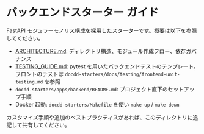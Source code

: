 # バックエンドスターター ガイド

FastAPI モジュラーモノリス構成を採用したスターターです。概要は以下を参照してください。

- [ARCHITECTURE.md](ARCHITECTURE.md): ディレクトリ構造、モジュール作成フロー、依存ガバナンス
- [TESTING_GUIDE.md](TESTING_GUIDE.md): pytest を用いたバックエンドテストのテンプレート。フロントのテストは `docdd-starters/docs/testing/frontend-unit-testing.md` を参照
- `docdd-starters/apps/backend/README.md`: プロジェクト直下のセットアップ手順
- Docker 起動: `docdd-starters/Makefile` を使い `make up` / `make down`

カスタマイズ手順や追加のベストプラクティスがあれば、このディレクトリに追記して共有してください。
